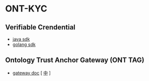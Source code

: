 # ONT-KYC

## Verifiable Crendential

- [java sdk](https://github.com/ontio/ontology-java-sdk/tree/master/src/main/java/com/github/ontio/ontid)
- [golang sdk](https://github.com/ontio/ontology-go-sdk#26-credential-api)

## Ontology Trust Anchor Gateway (ONT TAG)

- [gateway doc](./doc/en/ont-tag/overview.md) [ [中](./doc/cn/ont-tag/overview.md) ]

